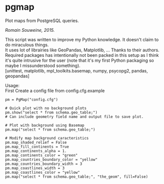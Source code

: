 # pgmap
Plot maps from PostgreSQL queries.    

_Romain Souweine, 2015._   

This script was written to improve my Python knowledge. It doesn't claim to do miraculous things.   
It uses lot of librairies like GeoPandas, Matplotlib, ... Thanks to their authors.      
Required packages has intentionally not been packed in this setup as I think it's quite intrusive for the user (note that it's my first Python packaging so maybe I missunderstood something).   
[unittest, matplotlib, mpl_toolkits.basemap, numpy, psycopg2, pandas, geopandas]   

Usage:   
First Create a config file from config.cfg.example  
```
pm = PgMap("config.cfg")

# Quick plot with no background plots
pm.show("select * from schema.geo_table;") 
# Can include geometry field name and output file to save plot.

# Plot with background using Basemap
pm.map("select * from schema.geo_table;")

# Modify map background caracteristics
pm.map_shaded_relief = False
pm.map_fill_continents = True
pm.map_continents_alpha = 1.
pm.map_continents_color = "green"
pm.map_countries_boundary_color = "yellow"
pm.map_countries_boundary_width = 3
pm.map_coastlines_width = 3
pm.map_coastlines_color = "yellow"
pm.map("select * from schema.geo_table;", "the_geom", fill=False)
```
